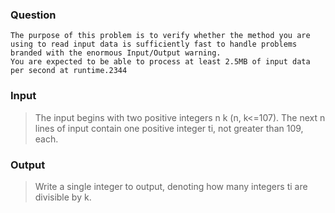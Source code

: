 ### Question
    The purpose of this problem is to verify whether the method you are using to read input data is sufficiently fast to handle problems branded with the enormous Input/Output warning. 
    You are expected to be able to process at least 2.5MB of input data per second at runtime.2344

### Input
> The input begins with two positive integers n k (n, k<=107). The next n lines of input contain one positive integer ti, not greater than 109, each.

### Output
> Write a single integer to output, denoting how many integers ti are divisible by k.